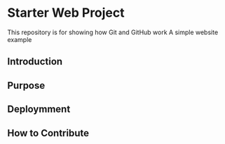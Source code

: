 # Starter Web Project

This repository is for showing how Git and GitHub work
A simple website example

## Introduction
## Purpose
## Deploymment
## How to Contribute
